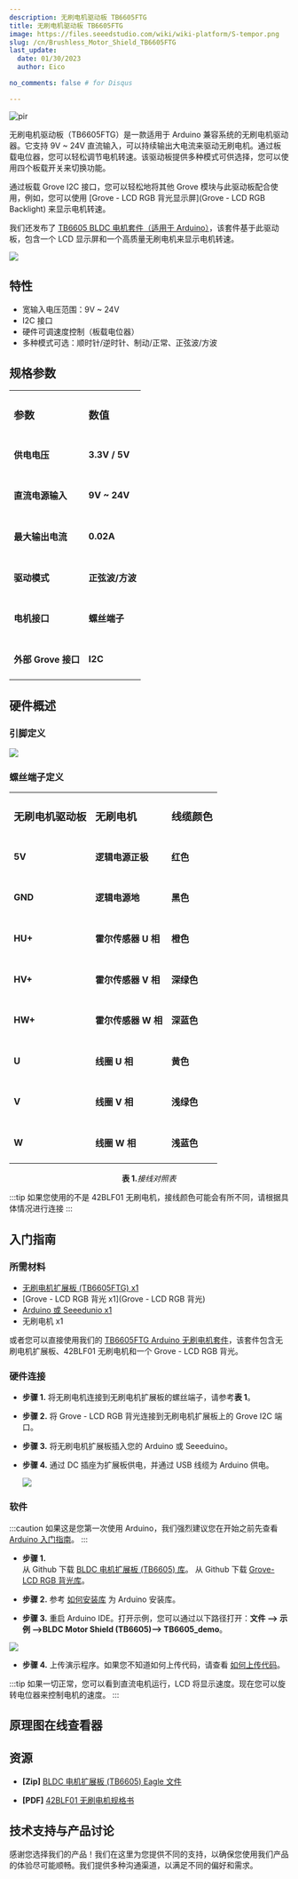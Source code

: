 ```yaml
---
description: 无刷电机驱动板 TB6605FTG
title: 无刷电机驱动板 TB6605FTG
image: https://files.seeedstudio.com/wiki/wiki-platform/S-tempor.png
slug: /cn/Brushless_Motor_Shield_TB6605FTG
last_update:
  date: 01/30/2023  
  author: Eico 

no_comments: false # for Disqus

---
```

<p style={{textAlign: 'center'}}><img src="https://files.seeedstudio.com/wiki/BLDC-Motor-Shield-TB6605/img/105030027-preview-wiki.jpg" alt="pir" width={600} height="auto" /></p>

无刷电机驱动板（TB6605FTG）是一款适用于 Arduino 兼容系统的无刷电机驱动器。它支持 9V ~ 24V 直流输入，可以持续输出大电流来驱动无刷电机。通过板载电位器，您可以轻松调节电机转速。该驱动板提供多种模式可供选择，您可以使用四个板载开关来切换功能。
  
通过板载 Grove I2C 接口，您可以轻松地将其他 Grove 模块与此驱动板配合使用，例如，您可以使用 [Grove - LCD RGB 背光显示屏](Grove - LCD RGB Backlight) 来显示电机转速。

我们还发布了 [TB6605 BLDC 电机套件（适用于 Arduino）](https://www.seeedstudio.com/TB6605-BLDC-Motor-Kit-for-Arduino-p-4024.html)，该套件基于此驱动板，包含一个 LCD 显示屏和一个高质量无刷电机来显示电机转速。

<p style={{textAlign: 'center'}}><a href="https://www.seeedstudio.com/BLDC-Motor-Shield-TB6605-p-4025.html" target="_blank"><img src="https://files.seeedstudio.com/wiki/Seeed-WiKi/docs/images/300px-Get_One_Now_Banner-ragular.png" /></a></p>

## 特性

- 宽输入电压范围：9V ~ 24V
- I2C 接口
- 硬件可调速度控制（板载电位器）
- 多种模式可选：顺时针/逆时针、制动/正常、正弦波/方波

## 规格参数

<table align="center">
  <tbody>
  <tr>
    <td><h3>参数</h3></td>
    <td><h3>数值</h3></td>
  </tr>
  <tr>
    <td><h4>供电电压</h4></td>
    <td><h4>3.3V / 5V</h4></td>
  </tr>
  <tr>
    <td><h4>直流电源输入</h4></td>
    <td><h4>9V ~ 24V</h4></td>
  </tr>  
  <tr>
    <td><h4>最大输出电流</h4></td>
    <td><h4>0.02A</h4></td>
  </tr>
    <tr>
    <td><h4>驱动模式</h4></td>
    <td><h4>正弦波/方波</h4></td>
  </tr>
    <tr>
    <td><h4>电机接口</h4></td>
    <td><h4>螺丝端子</h4></td>
  </tr>
    <tr>
    <td><h4>外部 Grove 接口</h4></td>
    <td><h4>I2C</h4></td>
  </tr>
  </tbody></table>

## 硬件概述

### 引脚定义

<p style={{textAlign: 'center'}}><a href="https://files.seeedstudio.com/wiki/BLDC-Motor-Shield-TB6605/img/pinout.jpg" target="_blank"><img src="https://files.seeedstudio.com/wiki/BLDC-Motor-Shield-TB6605/img/pinout.jpg" /></a></p>

### 螺丝端子定义

<table align="center">
  <tbody>
  <tr>
    <td><h3>无刷电机驱动板</h3></td>
    <td><h3>无刷电机</h3></td>
    <td><h3>线缆颜色</h3></td>
  </tr>
  <tr>
    <td><h4>5V</h4></td>
    <td><h4>逻辑电源正极</h4></td>
    <td><h4>红色</h4></td>
  </tr>
  <tr>
    <td><h4>GND</h4></td>
    <td><h4>逻辑电源地</h4></td>
    <td><h4>黑色</h4></td>
  </tr>  
  <tr>
    <td><h4>HU+</h4></td>
    <td><h4>霍尔传感器 U 相</h4></td>
    <td><h4>橙色</h4></td>
  </tr>
  <tr>
    <td><h4>HV+</h4></td>
    <td><h4>霍尔传感器 V 相</h4></td>
    <td><h4>深绿色</h4></td>
  </tr>
  <tr>
    <td><h4>HW+</h4></td>
    <td><h4>霍尔传感器 W 相</h4></td>
    <td><h4>深蓝色</h4></td>
  </tr>
  <tr>
    <td><h4>U</h4></td>
    <td><h4>线圈 U 相</h4></td>
    <td><h4>黄色</h4></td>
  </tr>
  <tr>
    <td><h4>V</h4></td>
    <td><h4>线圈 V 相</h4></td>
    <td><h4>浅绿色</h4></td>
  </tr>
  <tr>
    <td><h4>W</h4></td>
    <td><h4>线圈 W 相</h4></td>
    <td><h4>浅蓝色</h4></td>
  </tr>
  </tbody></table>

<div align="center"><b>表 1.</b><i>接线对照表</i></div>

:::tip
如果您使用的不是 42BLF01 无刷电机，接线颜色可能会有所不同，请根据具体情况进行连接
:::

## 入门指南

### 所需材料

- [无刷电机扩展板 (TB6605FTG) x1](https://www.seeedstudio.com/BLDC-Motor-Shield-TB6605-p-4025.html)
- [Grove - LCD RGB 背光 x1](Grove - LCD RGB 背光)
- [Arduino 或 Seeedunio x1](https://www.seeedstudio.com/Seeeduino-V4-2-p-2517.html)
- 无刷电机 x1

或者您可以直接使用我们的 [TB6605FTG Arduino 无刷电机套件](https://www.seeedstudio.com/TB6605-BLDC-Motor-Kit-for-Arduino-p-4024.html)，该套件包含无刷电机扩展板、42BLF01 无刷电机和一个 Grove - LCD RGB 背光。

### 硬件连接

- **步骤 1.** 将无刷电机连接到无刷电机扩展板的螺丝端子，请参考**表 1**。

- **步骤 2.** 将 Grove - LCD RGB 背光连接到无刷电机扩展板上的 Grove I2C 端口。

- **步骤 3.** 将无刷电机扩展板插入您的 Arduino 或 Seeeduino。

- **步骤 4.** 通过 DC 插座为扩展板供电，并通过 USB 线缆为 Arduino 供电。

  <p style={{textAlign: 'center'}}><a href="https://files.seeedstudio.com/wiki/BLDC-Motor-Shield-TB6605/img/connect.png" target="_blank"><img src="https://files.seeedstudio.com/wiki/BLDC-Motor-Shield-TB6605/img/connect.png" /></a></p>

### 软件

:::caution
如果这是您第一次使用 Arduino，我们强烈建议您在开始之前先查看 [Arduino 入门指南](https://wiki.seeedstudio.com/cn/Getting_Started_with_Arduino/)。
:::

- **步骤 1.**  
从 Github 下载 [BLDC 电机扩展板 (TB6605) 库](https://github.com/Seeed-Studio/BLDC_Motor_Shield_TB6605)。
从 Github 下载 [Grove-LCD RGB 背光库](https://github.com/Seeed-Studio/Grove_LCD_RGB_Backlight/archive/master.zip)。

- **步骤 2.** 参考 [如何安装库](https://wiki.seeedstudio.com/cn/How_to_install_Arduino_Library) 为 Arduino 安装库。

- **步骤 3.** 重启 Arduino IDE。打开示例，您可以通过以下路径打开：**文件 --> 示例 -->BLDC Motor Shield (TB6605)--> TB6605_demo**。

<p style={{textAlign: 'center'}}><a href="https://files.seeedstudio.com/wiki/BLDC-Motor-Shield-TB6605/img/ARDUINO.jpg" target="_blank"><img src="https://files.seeedstudio.com/wiki/BLDC-Motor-Shield-TB6605/img/ARDUINO.jpg" /></a></p>

- **步骤 4.** 上传演示程序。如果您不知道如何上传代码，请查看 [如何上传代码](https://wiki.seeedstudio.com/cn/Upload_Code/)。

:::tip
如果一切正常，您可以看到直流电机运行，LCD 将显示速度。现在您可以旋转电位器来控制电机的速度。
:::

## 原理图在线查看器

<div className="altium-ecad-viewer" data-project-src="https://files.seeedstudio.com/wiki/BLDC-Motor-Shield-TB6605/res/Brushless%20Motor%20Shield%20(TB6605FTG)%20v1.01.zip" style={{borderRadius: '0px 0px 4px 4px', height: 500, borderStyle: 'solid', borderWidth: 1, borderColor: 'rgb(241, 241, 241)', overflow: 'hidden', maxWidth: 1280, maxHeight: 700, boxSizing: 'border-box'}}>
</div>

## 资源

- **[Zip]** [BLDC 电机扩展板 (TB6605) Eagle 文件](https://files.seeedstudio.com/wiki/BLDC-Motor-Shield-TB6605/res/Brushless%20Motor%20Shield%20(TB6605FTG)%20v1.01.zip)

- **[PDF]** [42BLF01 无刷电机规格书](https://files.seeedstudio.com/wiki/BLDC-Motor-Shield-TB6605/res/42BLF01-Specification.pdf)

## 技术支持与产品讨论

感谢您选择我们的产品！我们在这里为您提供不同的支持，以确保您使用我们产品的体验尽可能顺畅。我们提供多种沟通渠道，以满足不同的偏好和需求。

<div class="button_tech_support_container">
<a href="https://forum.seeedstudio.com/" class="button_forum"></a> 
<a href="https://www.seeedstudio.com/contacts" class="button_email"></a>
</div>

<div class="button_tech_support_container">
<a href="https://discord.gg/eWkprNDMU7" class="button_discord"></a> 
<a href="https://github.com/Seeed-Studio/wiki-documents/discussions/69" class="button_discussion"></a>
</div>